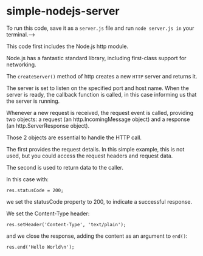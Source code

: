 # simple-nodejs-server

To run this code, save it as a `server.js` file and run ``node server.js in`` your terminal.-->

This code first includes the Node.js http module.

Node.js has a fantastic standard library, including first-class support for networking.

The `createServer()` method of http creates a new `HTTP` server and returns it.

The server is set to listen on the specified port and host name. When the server is ready, the callback function is called, in this case informing us that the server is running.

Whenever a new request is received, the request event is called, providing two objects: a request (an http.IncomingMessage object) and a response (an http.ServerResponse object).

Those 2 objects are essential to handle the HTTP call.

The first provides the request details. In this simple example, this is not used, but you could access the request headers and request data.

The second is used to return data to the caller.

In this case with:

```
res.statusCode = 200;
```

we set the statusCode property to 200, to indicate a successful response.

We set the Content-Type header:

```
res.setHeader('Content-Type', 'text/plain');
```

and we close the response, adding the content as an argument to `end()`:

```
res.end('Hello World\n');
```
